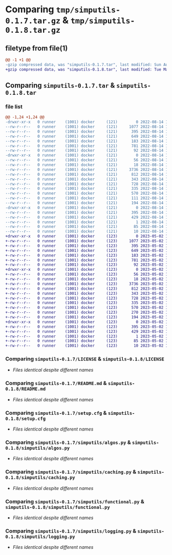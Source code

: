 # Comparing `tmp/simputils-0.1.7.tar.gz` & `tmp/simputils-0.1.8.tar.gz`

## filetype from file(1)

```diff
@@ -1 +1 @@
-gzip compressed data, was "simputils-0.1.7.tar", last modified: Sun Aug 14 19:58:24 2022, max compression
+gzip compressed data, was "simputils-0.1.8.tar", last modified: Tue May  2 15:31:36 2023, max compression
```

## Comparing `simputils-0.1.7.tar` & `simputils-0.1.8.tar`

### file list

```diff
@@ -1,24 +1,24 @@
-drwxr-xr-x   0 runner    (1001) docker     (121)        0 2022-08-14 19:58:24.578608 simputils-0.1.7/
--rw-r--r--   0 runner    (1001) docker     (121)     1077 2022-08-14 19:58:17.000000 simputils-0.1.7/LICENSE
--rw-r--r--   0 runner    (1001) docker     (121)      395 2022-08-14 19:58:24.578608 simputils-0.1.7/PKG-INFO
--rw-r--r--   0 runner    (1001) docker     (121)      649 2022-08-14 19:58:17.000000 simputils-0.1.7/README.md
--rw-r--r--   0 runner    (1001) docker     (121)      183 2022-08-14 19:58:17.000000 simputils-0.1.7/pyproject.toml
--rw-r--r--   0 runner    (1001) docker     (121)      781 2022-08-14 19:58:24.578608 simputils-0.1.7/setup.cfg
--rw-r--r--   0 runner    (1001) docker     (121)       92 2022-08-14 19:58:17.000000 simputils-0.1.7/setup.py
-drwxr-xr-x   0 runner    (1001) docker     (121)        0 2022-08-14 19:58:24.578608 simputils-0.1.7/simputils/
--rw-r--r--   0 runner    (1001) docker     (121)       56 2022-08-14 19:58:17.000000 simputils-0.1.7/simputils/__init__.py
--rw-r--r--   0 runner    (1001) docker     (121)       18 2022-08-14 19:58:17.000000 simputils-0.1.7/simputils/__version__.py
--rw-r--r--   0 runner    (1001) docker     (121)     3736 2022-08-14 19:58:17.000000 simputils-0.1.7/simputils/algos.py
--rw-r--r--   0 runner    (1001) docker     (121)      812 2022-08-14 19:58:17.000000 simputils-0.1.7/simputils/caching.py
--rw-r--r--   0 runner    (1001) docker     (121)      343 2022-08-14 19:58:17.000000 simputils-0.1.7/simputils/dateutils.py
--rw-r--r--   0 runner    (1001) docker     (121)      728 2022-08-14 19:58:17.000000 simputils-0.1.7/simputils/functional.py
--rw-r--r--   0 runner    (1001) docker     (121)      335 2022-08-14 19:58:17.000000 simputils-0.1.7/simputils/inspection.py
--rw-r--r--   0 runner    (1001) docker     (121)      570 2022-08-14 19:58:17.000000 simputils-0.1.7/simputils/logging.py
--rw-r--r--   0 runner    (1001) docker     (121)      111 2022-08-14 19:58:17.000000 simputils-0.1.7/simputils/math.py
--rw-r--r--   0 runner    (1001) docker     (121)      194 2022-08-14 19:58:17.000000 simputils-0.1.7/simputils/rnd.py
-drwxr-xr-x   0 runner    (1001) docker     (121)        0 2022-08-14 19:58:24.578608 simputils-0.1.7/simputils.egg-info/
--rw-r--r--   0 runner    (1001) docker     (121)      395 2022-08-14 19:58:24.000000 simputils-0.1.7/simputils.egg-info/PKG-INFO
--rw-r--r--   0 runner    (1001) docker     (121)      429 2022-08-14 19:58:24.000000 simputils-0.1.7/simputils.egg-info/SOURCES.txt
--rw-r--r--   0 runner    (1001) docker     (121)        1 2022-08-14 19:58:24.000000 simputils-0.1.7/simputils.egg-info/dependency_links.txt
--rw-r--r--   0 runner    (1001) docker     (121)       85 2022-08-14 19:58:24.000000 simputils-0.1.7/simputils.egg-info/requires.txt
--rw-r--r--   0 runner    (1001) docker     (121)       10 2022-08-14 19:58:24.000000 simputils-0.1.7/simputils.egg-info/top_level.txt
+drwxr-xr-x   0 runner    (1001) docker     (123)        0 2023-05-02 15:31:36.470564 simputils-0.1.8/
+-rw-r--r--   0 runner    (1001) docker     (123)     1077 2023-05-02 15:31:27.000000 simputils-0.1.8/LICENSE
+-rw-r--r--   0 runner    (1001) docker     (123)      395 2023-05-02 15:31:36.470564 simputils-0.1.8/PKG-INFO
+-rw-r--r--   0 runner    (1001) docker     (123)      649 2023-05-02 15:31:27.000000 simputils-0.1.8/README.md
+-rw-r--r--   0 runner    (1001) docker     (123)      183 2023-05-02 15:31:27.000000 simputils-0.1.8/pyproject.toml
+-rw-r--r--   0 runner    (1001) docker     (123)      781 2023-05-02 15:31:36.470564 simputils-0.1.8/setup.cfg
+-rw-r--r--   0 runner    (1001) docker     (123)       92 2023-05-02 15:31:27.000000 simputils-0.1.8/setup.py
+drwxr-xr-x   0 runner    (1001) docker     (123)        0 2023-05-02 15:31:36.470564 simputils-0.1.8/simputils/
+-rw-r--r--   0 runner    (1001) docker     (123)       56 2023-05-02 15:31:27.000000 simputils-0.1.8/simputils/__init__.py
+-rw-r--r--   0 runner    (1001) docker     (123)       18 2023-05-02 15:31:27.000000 simputils-0.1.8/simputils/__version__.py
+-rw-r--r--   0 runner    (1001) docker     (123)     3736 2023-05-02 15:31:27.000000 simputils-0.1.8/simputils/algos.py
+-rw-r--r--   0 runner    (1001) docker     (123)      812 2023-05-02 15:31:27.000000 simputils-0.1.8/simputils/caching.py
+-rw-r--r--   0 runner    (1001) docker     (123)      343 2023-05-02 15:31:27.000000 simputils-0.1.8/simputils/dateutils.py
+-rw-r--r--   0 runner    (1001) docker     (123)      728 2023-05-02 15:31:27.000000 simputils-0.1.8/simputils/functional.py
+-rw-r--r--   0 runner    (1001) docker     (123)      335 2023-05-02 15:31:27.000000 simputils-0.1.8/simputils/inspection.py
+-rw-r--r--   0 runner    (1001) docker     (123)      570 2023-05-02 15:31:27.000000 simputils-0.1.8/simputils/logging.py
+-rw-r--r--   0 runner    (1001) docker     (123)      270 2023-05-02 15:31:27.000000 simputils-0.1.8/simputils/math.py
+-rw-r--r--   0 runner    (1001) docker     (123)      194 2023-05-02 15:31:27.000000 simputils-0.1.8/simputils/rnd.py
+drwxr-xr-x   0 runner    (1001) docker     (123)        0 2023-05-02 15:31:36.470564 simputils-0.1.8/simputils.egg-info/
+-rw-r--r--   0 runner    (1001) docker     (123)      395 2023-05-02 15:31:36.000000 simputils-0.1.8/simputils.egg-info/PKG-INFO
+-rw-r--r--   0 runner    (1001) docker     (123)      429 2023-05-02 15:31:36.000000 simputils-0.1.8/simputils.egg-info/SOURCES.txt
+-rw-r--r--   0 runner    (1001) docker     (123)        1 2023-05-02 15:31:36.000000 simputils-0.1.8/simputils.egg-info/dependency_links.txt
+-rw-r--r--   0 runner    (1001) docker     (123)       85 2023-05-02 15:31:36.000000 simputils-0.1.8/simputils.egg-info/requires.txt
+-rw-r--r--   0 runner    (1001) docker     (123)       10 2023-05-02 15:31:36.000000 simputils-0.1.8/simputils.egg-info/top_level.txt
```

### Comparing `simputils-0.1.7/LICENSE` & `simputils-0.1.8/LICENSE`

 * *Files identical despite different names*

### Comparing `simputils-0.1.7/README.md` & `simputils-0.1.8/README.md`

 * *Files identical despite different names*

### Comparing `simputils-0.1.7/setup.cfg` & `simputils-0.1.8/setup.cfg`

 * *Files identical despite different names*

### Comparing `simputils-0.1.7/simputils/algos.py` & `simputils-0.1.8/simputils/algos.py`

 * *Files identical despite different names*

### Comparing `simputils-0.1.7/simputils/caching.py` & `simputils-0.1.8/simputils/caching.py`

 * *Files identical despite different names*

### Comparing `simputils-0.1.7/simputils/functional.py` & `simputils-0.1.8/simputils/functional.py`

 * *Files identical despite different names*

### Comparing `simputils-0.1.7/simputils/logging.py` & `simputils-0.1.8/simputils/logging.py`

 * *Files identical despite different names*

